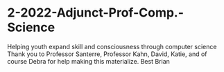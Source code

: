 # 2-2022-Adjunct-Prof-Comp.-Science
Helping youth expand skill and consciousness through computer science
Thank you to Professor Santerre, Professor Kahn, David, Katie, and of course Debra for help making this materialize. Best Brian

